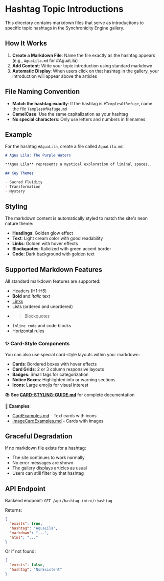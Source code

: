 # Hashtag Topic Introductions

This directory contains markdown files that serve as introductions to specific topic hashtags in the Synchronicity Engine gallery.

## How It Works

1. **Create a Markdown File**: Name the file exactly as the hashtag appears (e.g., `AguaLila.md` for #AguaLila)
2. **Add Content**: Write your topic introduction using standard markdown
3. **Automatic Display**: When users click on that hashtag in the gallery, your introduction will appear above the articles

## File Naming Convention

- **Match the hashtag exactly**: If the hashtag is `#TemplesOfRefuge`, name the file `TemplesOfRefuge.md`
- **CamelCase**: Use the same capitalization as your hashtag
- **No special characters**: Only use letters and numbers in filenames

## Example

For the hashtag `#AguaLila`, create a file called `AguaLila.md`:

```markdown
# Agua Lila: The Purple Waters

**Agua Lila** represents a mystical exploration of liminal spaces...

## Key Themes

- Sacred Fluidity
- Transformation
- Mystery
```

## Styling

The markdown content is automatically styled to match the site's neon nature theme:

- **Headings**: Golden glow effect
- **Text**: Light cream color with good readability
- **Links**: Golden with hover effects
- **Blockquotes**: Italicized with green accent border
- **Code**: Dark background with golden text

## Supported Markdown Features

All standard markdown features are supported:

- Headers (H1-H6)
- **Bold** and *italic* text
- [Links](https://example.com)
- Lists (ordered and unordered)
- > Blockquotes
- `Inline code` and code blocks
- Horizontal rules

### ✨ Card-Style Components

You can also use special card-style layouts within your markdown:

- **Cards**: Bordered boxes with hover effects
- **Card Grids**: 2 or 3 column responsive layouts
- **Badges**: Small tags for categorization
- **Notice Boxes**: Highlighted info or warning sections
- **Icons**: Large emojis for visual interest

📚 **See [CARD-STYLING-GUIDE.md](./CARD-STYLING-GUIDE.md)** for complete documentation

🎨 **Examples**:
- [CardExamples.md](./CardExamples.md) - Text cards with icons
- [ImageCardExamples.md](./ImageCardExamples.md) - Cards with images

## Graceful Degradation

If no markdown file exists for a hashtag:
- The site continues to work normally
- No error messages are shown
- The gallery displays articles as usual
- Users can still filter by that hashtag

## API Endpoint

Backend endpoint: `GET /api/hashtag-intro/:hashtag`

Returns:
```json
{
  "exists": true,
  "hashtag": "AguaLila",
  "markdown": "...",
  "html": "..."
}
```

Or if not found:
```json
{
  "exists": false,
  "hashtag": "NonExistent"
}
```
